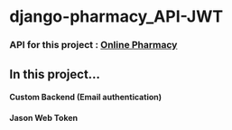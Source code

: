 # django-pharmacy_API-JWT
<h3>API for this project : <a href="https://github.com/sravan-kumar-ta/django-online_pharmacy.git">Online Pharmacy</a></h3>

<h2>In this project...</h2>
<h4>Custom Backend (Email authentication)</h4>
<h4>Jason Web Token</h4>